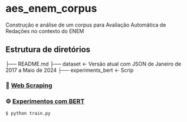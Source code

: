 # aes_enem_corpus

Construção e análise de um corpus para Avaliação Automática de Redações no contexto do ENEM

## Estrutura de diretórios

├── README.md 
├── dataset             <- Versão atual com JSON de Janeiro de 2017 a Maio de 2024
├── experiments_bert    <- Scrip

### :wrench: [Web Scraping](web_corpus_builder/)



### :gear: [Experimentos com BERT](experiments_bert/)

```bash
$ python train.py
```